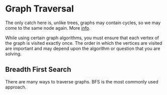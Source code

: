 # Graph Traversal

The only catch here is, unlike trees, graphs may contain cycles, so we may come to the same node again. More [info][1].

While using certain graph algorithms, you must ensure that each vertex of the graph is visited exactly once. The order in which the vertices are visited are important and may depend upon the algorithm or question that you are solving.

## Breadth First Search

There are many ways to traverse graphs. BFS is the most commonly used approach.

[ 1 ]: https://www.hackerearth.com/practice/algorithms/graphs/breadth-first-search/tutorial/
